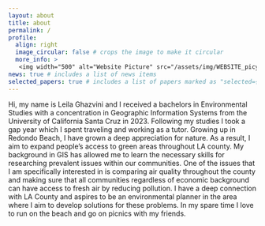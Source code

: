 ```yaml
---
layout: about
title: about
permalink: /
profile:
  align: right
  image_circular: false # crops the image to make it circular
  more_info: >
   <img width="500" alt="Website Picture" src="/assets/img/WEBSITE_picy.png">
news: true # includes a list of news items
selected_papers: true # includes a list of papers marked as "selected={true}"
---
```

Hi, my name is Leila Ghazvini and I received a bachelors in Environmental Studies with a concentration in Geographic Information Systems from the University of California Santa Cruz in 2023. Following my studies I took a gap year which I spent traveling and working as a tutor. Growing up in Redondo Beach, I have grown a deep appreciation for nature. As a result, I aim to expand people’s access to green areas throughout LA county. My background in GIS has allowed me to learn the necessary skills for researching prevalent issues within our communities. One of the issues that I am specifically interested in is comparing air quality throughout the county and making sure that all communities regardless of economic background can have access to fresh air by reducing pollution. I have a deep connection with LA County and aspires to be an environmental planner in the area where I aim to develop solutions for these problems. In my spare time I love to run on the beach and go on picnics with my friends. 
